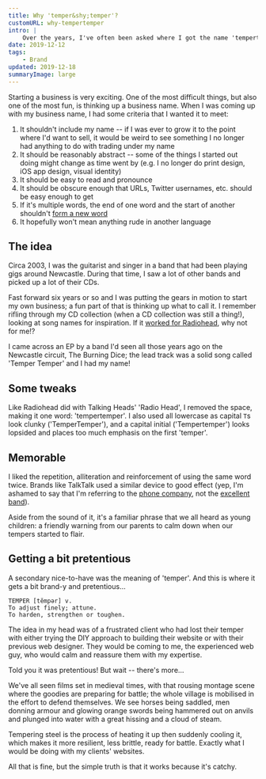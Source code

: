 ```yaml
---
title: Why 'temper&shy;temper'?
customURL: why-tempertemper
intro: |
    Over the years, I've often been asked where I got the name 'tempertemper' from. The answer is very simple.
date: 2019-12-12
tags:
    - Brand
updated: 2019-12-18
summaryImage: large
---
```


Starting a business is very exciting. One of the most difficult things, but also one of the most fun, is thinking up a business name. When I was coming up with my business name, I had some criteria that I wanted it to meet:

1. It shouldn't include my name -- if I was ever to grow it to the point where I'd want to sell, it would be weird to see something I no longer had anything to do with trading under my name
2. It should be reasonably abstract -- some of the things I started out doing might change as time went by (e.g. I no longer do print design, iOS app design, visual identity)
3. It should be easy to read and pronounce
4. It should be obscure enough that URLs, Twitter usernames, etc. should be easy enough to get
5. If it's multiple words, the end of one word and the start of another shouldn't [form a new word](https://www.boredpanda.com/worst-domain-names/)
6. It hopefully won't mean anything rude in another language


## The idea

Circa 2003, I was the guitarist and singer in a band that had been playing gigs around Newcastle. During that time, I saw a lot of other bands and picked up a lot of their CDs.

Fast forward six years or so and I was putting the gears in motion to start my own business; a fun part of that is thinking up what to call it. I remember rifling through my CD collection (when a CD collection was still a thing!), looking at song names for inspiration. If it [worked for Radiohead](https://en.wikipedia.org/wiki/Radiohead#1985--1992:_Formation_and_first_years), why not for me!?

I came across an EP by a band I'd seen all those years ago on the Newcastle circuit, The Burning Dice; the lead track was a solid song called 'Temper Temper' and I had my name!


## Some tweaks

Like Radiohead did with Talking Heads' 'Radio Head', I removed the space, making it one word: 'tempertemper'. I also used all lowercase as capital `T`s look clunky ('TemperTemper'), and a capital initial ('Tempertemper') looks lopsided and places too much emphasis on the first 'temper'.


## Memorable

I liked the repetition, alliteration and reinforcement of using the same word twice. Brands like TalkTalk used a similar device to good effect (yep, I'm ashamed to say that I'm referring to the [phone company](https://www.talktalk.co.uk), not the [excellent band](https://en.wikipedia.org/wiki/Talk_Talk)).

Aside from the sound of it, it's a familiar phrase that we all heard as young children: a friendly warning from our parents to calm down when our tempers started to flair.


## Getting a bit pretentious

A secondary nice-to-have was the meaning of 'temper'. And this is where it gets a bit brand-y and pretentious…

```
TEMPER [tĕmpər] v.
To adjust finely; attune.
To harden, strengthen or toughen.
```

The idea in my head was of a frustrated client who had lost their temper with either trying the DIY approach to building their website or with their previous web designer. They would be coming to me, the experienced web guy, who would calm and reassure them with my expertise.

Told you it was pretentious! But wait -- there's more…

We've all seen films set in medieval times, with that rousing montage scene where the goodies are preparing for battle; the whole village is mobilised in the effort to defend themselves. We see horses being saddled, men donning armour and glowing orange swords being hammered out on anvils and plunged into water with a great hissing and a cloud of steam.

Tempering steel is the process of heating it up then suddenly cooling it, which makes it more resilient, less brittle, ready for battle. Exactly what I would be doing with my clients' websites.

All that is fine, but the simple truth is that it works because it's catchy.
